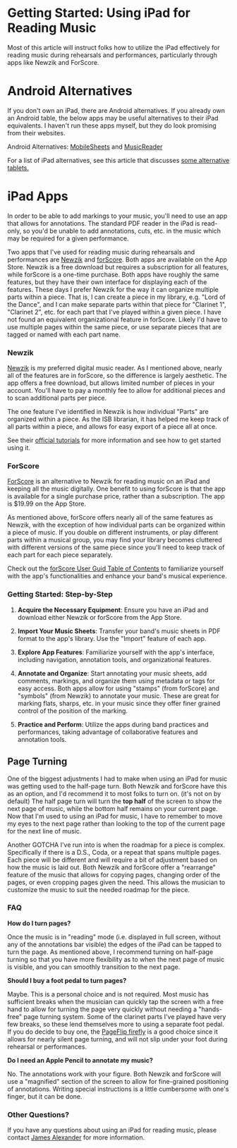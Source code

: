# Getting Started: Using iPad for Reading Music

Most of this article will instruct folks how to utilize the iPad effectively for reading music during rehearsals and performances, particularly through apps like Newzik and ForScore.

# Android Alternatives

If you don't own an iPad, there are Android alternatives. If you already own an Android table, the below apps may be useful alternatives to their iPad equivalents. I haven't run these apps myself, but they do look promising from their websites.

Android Alternatives: [MobileSheets](https://www.zubersoft.com/mobilesheets/) and [MusicReader](https://www.musicreader.net/)

For a list of iPad alternatives, see this article that discusses [some alternative tablets.](https://www.creativebloq.com/buying-guides/best-ipad-alternatives#section-best-cheap-samsung-ipad-alternative)

# iPad Apps

In order to be able to add markings to your music, you'll need to use an app that allows for annotations. The standard PDF reader in the iPad is read-only, so you'd be unable to add annotations, cuts, etc. in the music which may be required for a given performance.

Two apps that I've used for reading music during rehearsals and performances are [Newzik](https://newzik.com/) and [forScore](https://forscore.co/). Both apps are available on the App Store. Newzik is a free download but requires a subscription for all features, while forScore is a one-time purchase. Both apps have roughly the same features, but they have their own interface for displaying each of the features. These days I prefer Newzik for the way it can organize multiple parts within a piece. That is, I can create a piece in my library, e.g. "Lord of the Dance", and I can make separate parts within that piece for "Clarinet 1", "Clarinet 2", etc. for each part that I've played within a given piece. I have not found an equivalent organizational feature in forScore. Likely I'd have to use multiple pages within the same piece, or use separate pieces that are tagged or named with each part name.

### Newzik

[Newzik](https://newzik.com/) is my preferred digital music reader. As I mentioned above, nearly all of the features are in forScore, so the difference is largely aesthetic. The app offers a free download, but allows limited number of pieces in your account. You'll have to pay a monthly fee to allow for additional pieces and to scan additional parts per piece.

The one feature I've identified in Newzik is how individual "Parts" are organized within a piece. As the ISB librarian, it has helped me keep track of all parts within a piece, and allows for easy export of a piece all at once.

See their [official tutorials](https://academy.newzik.com/collections/for-musicians/) for more information and see how to get started using it.

### ForScore

[ForScore](https://forscore.co/) is an alternative to Newzik for reading music on an iPad and keeping all the music digitally. One benefit to using forScore is that the app is available for a single purchase price, rather than a subscription. The app is $19.99 on the App Store.

As mentioned above, forScore offers nearly all of the same features as Newzik, with the exception of how individual parts can be organized within a piece of music. If you double on different instruments, or play different parts within a musical group, you may find your library becomes cluttered with different versions of the same piece since you'll need to keep track of each part for each piece separately.

Check out the [forScore User Guid Table of Contents](https://forscore.co/documentation/table-of-contents/) to familiarize yourself with the app's functionalities and enhance your band's musical experience.

### Getting Started: Step-by-Step

1. **Acquire the Necessary Equipment**: Ensure you have an iPad and download either Newzik or forScore from the App Store.

2. **Import Your Music Sheets**: Transfer your band's music sheets in PDF format to the app's library. Use the "Import" feature of each app.

3. **Explore App Features**: Familiarize yourself with the app's interface, including navigation, annotation tools, and organizational features.

4. **Annotate and Organize**: Start annotating your music sheets, add comments, markings, and organize them using metadata or tags for easy access. Both apps allow for using "stamps" (from forScore) and "symbols" (from Newzik) to annotate your music. These are great for marking flats, sharps, etc. in your music since they offer finer grained control of the position of the marking.

5. **Practice and Perform**: Utilize the apps during band practices and performances, taking advantage of collaborative features and annotation tools.

## Page Turning

One of the biggest adjustments I had to make when using an iPad for music was getting used to the half-page turn. Both Newzik and forScore have this as an option, and I'd recommend it to most folks to turn on. (it's not on by default) The half page turn will turn the **top half** of the screen to show the next page of music, while the bottom half remains on your current page. Now that I'm used to using an iPad for music, I have to remember to move my eyes to the next page rather than looking to the top of the current page for the next line of music.

Another GOTCHA I've run into is when the roadmap for a piece is complex. Specifically if there is a D.S., Coda, or a repeat that spans multiple pages. Each piece will be different and will require a bit of adjustment based on how the music is laid out. Both Newzik and forScore offer a "rearrange" feature of the music that allows for copying pages, changing order of the pages, or even cropping pages given the need. This allows the musician to customize the music to suit the needed roadmap for the piece.

### FAQ

**How do I turn pages?**

Once the music is in "reading" mode (i.e. displayed in full screen, without any of the annotations bar visible) the edges of the iPad can be tapped to turn the page. As mentioned above, I recommend turning on half-page turning so that you have more flexibility as to when the next page of music is visible, and you can smoothly transition to the next page.

**Should I buy a foot pedal to turn pages?**

Maybe. This is a personal choice and is not required. Most music has sufficient breaks when the musician can quickly tap the screen with a free hand to allow for turning the page very quickly without needing a "hands-free" page turning system. Some of the clarinet parts I've played have very few breaks, so these lend themselves more to using a separate foot pedal. If you do decide to buy one, the [PageFlip firefly](https://www.amazon.com/gp/product/B00ILVHBKC/) is a good choice since it allows for nearly silent page turning, and will not slip under your foot during rehearsal or performances.

**Do I need an Apple Pencil to annotate my music?**

No. The annotations work with your figure. Both Newzik and forScore will use a "magnified" section of the screen to allow for fine-grained positioning of annotations. Writing special instructions is a little cumbersome with one's finger, but it can be done. 


### Other Questions?

If you have any questions about using an iPad for reading music, please contact [James Alexander](mailto:james@jamesralexander.com) for more information.

